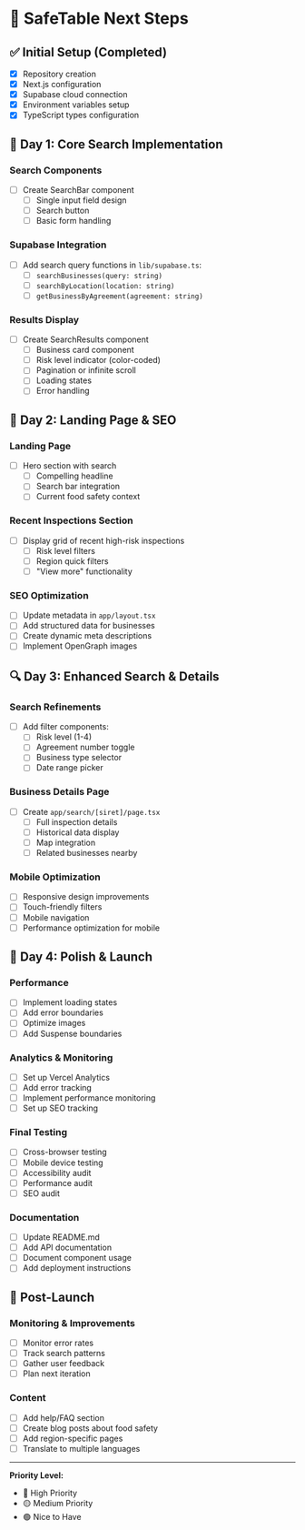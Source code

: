# 🎯 SafeTable Next Steps

## ✅ Initial Setup (Completed)
- [x] Repository creation
- [x] Next.js configuration
- [x] Supabase cloud connection
- [x] Environment variables setup
- [x] TypeScript types configuration

## 🔨 Day 1: Core Search Implementation
### Search Components
- [ ] Create SearchBar component
  - [ ] Single input field design
  - [ ] Search button
  - [ ] Basic form handling

### Supabase Integration
- [ ] Add search query functions in `lib/supabase.ts`:
  - [ ] `searchBusinesses(query: string)`
  - [ ] `searchByLocation(location: string)`
  - [ ] `getBusinessByAgreement(agreement: string)`

### Results Display
- [ ] Create SearchResults component
  - [ ] Business card component
  - [ ] Risk level indicator (color-coded)
  - [ ] Pagination or infinite scroll
  - [ ] Loading states
  - [ ] Error handling

## 🎨 Day 2: Landing Page & SEO
### Landing Page
- [ ] Hero section with search
  - [ ] Compelling headline
  - [ ] Search bar integration
  - [ ] Current food safety context

### Recent Inspections Section
- [ ] Display grid of recent high-risk inspections
  - [ ] Risk level filters
  - [ ] Region quick filters
  - [ ] "View more" functionality

### SEO Optimization
- [ ] Update metadata in `app/layout.tsx`
- [ ] Add structured data for businesses
- [ ] Create dynamic meta descriptions
- [ ] Implement OpenGraph images

## 🔍 Day 3: Enhanced Search & Details
### Search Refinements
- [ ] Add filter components:
  - [ ] Risk level (1-4)
  - [ ] Agreement number toggle
  - [ ] Business type selector
  - [ ] Date range picker

### Business Details Page
- [ ] Create `app/search/[siret]/page.tsx`
  - [ ] Full inspection details
  - [ ] Historical data display
  - [ ] Map integration
  - [ ] Related businesses nearby

### Mobile Optimization
- [ ] Responsive design improvements
- [ ] Touch-friendly filters
- [ ] Mobile navigation
- [ ] Performance optimization for mobile

## 🚀 Day 4: Polish & Launch
### Performance
- [ ] Implement loading states
- [ ] Add error boundaries
- [ ] Optimize images
- [ ] Add Suspense boundaries

### Analytics & Monitoring
- [ ] Set up Vercel Analytics
- [ ] Add error tracking
- [ ] Implement performance monitoring
- [ ] Set up SEO tracking

### Final Testing
- [ ] Cross-browser testing
- [ ] Mobile device testing
- [ ] Accessibility audit
- [ ] Performance audit
- [ ] SEO audit

### Documentation
- [ ] Update README.md
- [ ] Add API documentation
- [ ] Document component usage
- [ ] Add deployment instructions

## 🔄 Post-Launch
### Monitoring & Improvements
- [ ] Monitor error rates
- [ ] Track search patterns
- [ ] Gather user feedback
- [ ] Plan next iteration

### Content
- [ ] Add help/FAQ section
- [ ] Create blog posts about food safety
- [ ] Add region-specific pages
- [ ] Translate to multiple languages

---

**Priority Level:**
- 🔴 High Priority
- 🟡 Medium Priority
- 🟢 Nice to Have 